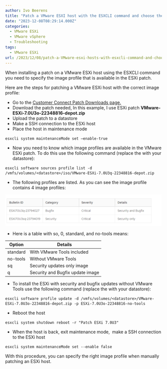 ```yaml
---
author: Ivo Beerens
title: "Patch a VMware ESXI host with the ESXCLI command and choose the right image profile"
date: "2023-12-08T08:29:14.000Z"
categories: 
  - VMware ESXi
  - VMware vSphere
  - Troubleshooting
tags: 
  - VMware ESXi
url: /2023/12/08/patch-a-VMware-esxi-hosts-with-esxcli-command-and-choose-the-right-image-profile/
---
```


When installing a patch on a VMware ESXi host using the ESXCLI command you need to specify the image profile that is available in the ESXi patch.

Here are the steps for patching a VMware ESXi host with the correct image profile:

- Go to the [Customer Connect Patch Downloads page.](https://my.VMware.com/group/VMware/patch#search)
- Download the patch needed, In this example, I use ESXi patch **VMware-ESXi-7.0U3o-22348816-depot.zip**
- Upload the patch to a datastore
- Make a SSH connection to the ESXi host
- Place the host in maintenance mode

```
esxcli system maintenanceMode set –enable-true
```

- Now you need to know which image profiles are available in the VMware ESXi patch. To do this use the following command (replace the **<datastore>** with your datastore):

```
esxcli software sources profile list -d /vmfs/volumes/<datastore>/iso/VMware-ESXi-7.0U3q-22348816-depot.zip
```

- The following profiles are listed. As you can see the image profile contains 4 image profiles:

![esxcli_profile](images/patch.png)

- Here is a table with so, 0, standard, and no-tools means:

|   **Option**  |             **Details**           |
|---------------| --------------------------------- |
| standard      | With VMware Tools included        |
| no-tools      | Without VMware Tools              |
| sq            | Security updates only image       |
| q             | Security and Bugfix update image  |

- To install the ESXi with security and bugfix updates without VMware Tools use the following command (replace the **<datastore>** with your datastore):

```
esxcli software profile update -d /vmfs/volumes/<datastore>/VMware-ESXi-7.0U3o-22348816-depot.zip -p ESXi-7.0U3o-22348816-no-tools
```
- Reboot the host

```
esxcli system shutdown reboot -r "Patch ESXi 7.0U3"
```

- When the host is back, exit maintenance mode,  make a SSH connection to the ESXi host

```
esxcli system maintenanceMode set --enable false
```

With this procedure, you can specify the right image profile when manually patching an ESXi host.




